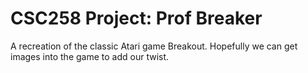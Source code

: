 # CSC258 Project: Prof Breaker

A recreation of the classic Atari game Breakout. Hopefully we can get 
images into the game to add our twist.

